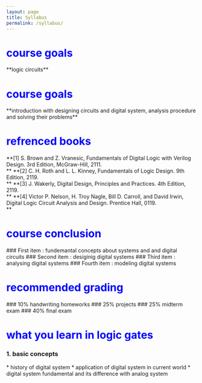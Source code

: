 ```yaml
---
layout: page
title: Syllabus
permalink: /syllabus/
---
```

<h1><span style="color:blue">course goals </span></h1>
**logic circuits**



<h1> <span style="color:blue">course goals </span></h1>
**introduction with designing circuits and digital system, analysis procedure and solving their problems**


<h1> <span style="color:blue">refrenced books </span></h1>
**[1] S. Brown and Z. Vranesic, Fundamentals of Digital Logic with Verilog Design. 3rd Edition, McGraw-Hill, 2111.<br/>**
**[2] C. H. Roth and L. L. Kinney, Fundamentals of Logic Design. 9th Edition, 2119.<br/>**
**[3] J. Wakerly, Digital Design, Principles and Practices. 4th Edition, 2119.<br/>**
**[4] Victor P. Nelson, H. Troy Nagle, Bill D. Carroll, and David Irwin, Digital Logic Circuit Analysis and Design. Prentice Hall, 0119.<br/>**


<h1> <span style="color:blue">course conclusion </span></h1>
### First item : fundemantal concepts about systems and and digital circuits
### Second item : desiginig digital systems
### Third item : analysing digital systems
### Fourth item : modeling digital systems

<h1> <span style="color:blue">recommended grading </span></h1>
### 10% handwriting homeworks
### 25% projects
### 25% midterm exam 
### 40% final exam
<h1> <span style="color:blue">what you learn in logic gates </span></h1>
<h3> 1. basic concepts</h3>
       * history of digital system
       * application of digital system in current world
       * digital system fundamental and its difference with analog system
       